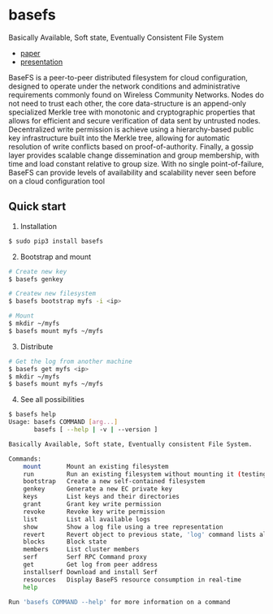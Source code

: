 # basefs
Basically Available, Soft state, Eventually Consistent File System

* [paper](https://github.com/glic3rinu/basefs/raw/master/paper/basefs.pdf)
* [presentation](http://glic3rinu.github.io/basefs/presentation/)


BaseFS is a peer-to-peer distributed filesystem for cloud configuration, designed to operate under the network conditions
and administrative requirements commonly found on Wireless Community Networks. Nodes do not need to trust each
other, the core data-structure is an append-only specialized Merkle tree with monotonic and cryptographic properties
that allows for efficient and secure verification of data sent by untrusted nodes. Decentralized write permission is achieve
using a hierarchy-based public key infrastructure built into the Merkle tree, allowing for automatic resolution of write
conflicts based on proof-of-authority. Finally, a gossip layer provides scalable change dissemination and group membership,
with time and load constant relative to group size. With no single point-of-failure, BaseFS can provide levels of availability and scalability never seen before on a cloud configuration tool

## Quick start

1. Installation
```bash
$ sudo pip3 install basefs
```

2. Bootstrap and mount
```bash
# Create new key
$ basefs genkey

# Createw new filesystem
$ basefs bootstrap myfs -i <ip>

# Mount
$ mkdir ~/myfs
$ basefs mount myfs ~/myfs
```

3. Distribute
```bash
# Get the log from another machine
$ basefs get myfs <ip>
$ mkdir ~/myfs
$ basefs mount myfs ~/myfs
```

4. See all possibilities
```bash
$ basefs help
Usage: basefs COMMAND [arg...]
       basefs [ --help | -v | --version ]

Basically Available, Soft state, Eventually consistent File System.

Commands:
    mount       Mount an existing filesystem
    run         Run an existing filesystem without mounting it (testing)
    bootstrap   Create a new self-contained filesystem
    genkey      Generate a new EC private key
    keys        List keys and their directories
    grant       Grant key write permission
    revoke      Revoke key write permission
    list        List all available logs
    show        Show a log file using a tree representation
    revert      Revert object to previous state, 'log' command lists all revisions
    blocks      Block state
    members     List cluster members
    serf        Serf RPC Command proxy
    get         Get log from peer address
    installserf Download and install Serf
    resources   Display BaseFS resource consumption in real-time
    help

Run 'basefs COMMAND --help' for more information on a command
```
